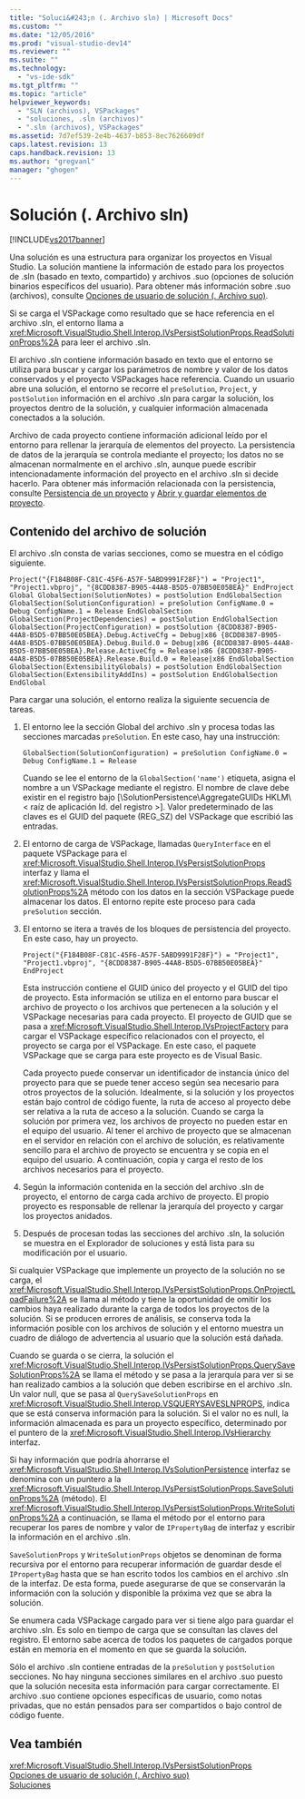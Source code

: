 ```yaml
---
title: "Soluci&#243;n (. Archivo sln) | Microsoft Docs"
ms.custom: ""
ms.date: "12/05/2016"
ms.prod: "visual-studio-dev14"
ms.reviewer: ""
ms.suite: ""
ms.technology: 
  - "vs-ide-sdk"
ms.tgt_pltfrm: ""
ms.topic: "article"
helpviewer_keywords: 
  - "SLN (archivos), VSPackages"
  - "soluciones, .sln (archivos)"
  - ".sln (archivos), VSPackages"
ms.assetid: 7d7ef539-2e4b-4637-b853-8ec7626609df
caps.latest.revision: 13
caps.handback.revision: 13
ms.author: "gregvanl"
manager: "ghogen"
---
```

# Soluci&#243;n (. Archivo sln)
[!INCLUDE[vs2017banner](../../code-quality/includes/vs2017banner.md)]

Una solución es una estructura para organizar los proyectos en Visual Studio. La solución mantiene la información de estado para los proyectos de .sln \(basado en texto, compartido\) y archivos .suo \(opciones de solución binarios específicos del usuario\). Para obtener más información sobre .suo \(archivos\), consulte [Opciones de usuario de solución \(. Archivo suo\)](../../extensibility/internals/solution-user-options-dot-suo-file.md).  
  
 Si se carga el VSPackage como resultado que se hace referencia en el archivo .sln, el entorno llama a <xref:Microsoft.VisualStudio.Shell.Interop.IVsPersistSolutionProps.ReadSolutionProps%2A> para leer el archivo .sln.  
  
 El archivo .sln contiene información basado en texto que el entorno se utiliza para buscar y cargar los parámetros de nombre y valor de los datos conservados y el proyecto VSPackages hace referencia. Cuando un usuario abre una solución, el entorno se recorre el `preSolution`, `Project`, y `postSolution` información en el archivo .sln para cargar la solución, los proyectos dentro de la solución, y cualquier información almacenada conectados a la solución.  
  
 Archivo de cada proyecto contiene información adicional leído por el entorno para rellenar la jerarquía de elementos del proyecto. La persistencia de datos de la jerarquía se controla mediante el proyecto; los datos no se almacenan normalmente en el archivo .sln, aunque puede escribir intencionadamente información del proyecto en el archivo .sln si decide hacerlo. Para obtener más información relacionada con la persistencia, consulte [Persistencia de un proyecto](../../extensibility/internals/project-persistence.md) y [Abrir y guardar elementos de proyecto](../../extensibility/internals/opening-and-saving-project-items.md).  
  
## Contenido del archivo de solución  
 El archivo .sln consta de varias secciones, como se muestra en el código siguiente.  
  
```  
Project("{F184B08F-C81C-45F6-A57F-5ABD9991F28F}") = "Project1", "Project1.vbproj", "{8CDD8387-B905-44A8-B5D5-07BB50E05BEA}" EndProject Global GlobalSection(SolutionNotes) = postSolution EndGlobalSection GlobalSection(SolutionConfiguration) = preSolution ConfigName.0 = Debug ConfigName.1 = Release EndGlobalSection GlobalSection(ProjectDependencies) = postSolution EndGlobalSection GlobalSection(ProjectConfiguration) = postSolution {8CDD8387-B905-44A8-B5D5-07BB50E05BEA}.Debug.ActiveCfg = Debug|x86 {8CDD8387-B905-44A8-B5D5-07BB50E05BEA}.Debug.Build.0 = Debug|x86 {8CDD8387-B905-44A8-B5D5-07BB50E05BEA}.Release.ActiveCfg = Release|x86 {8CDD8387-B905-44A8-B5D5-07BB50E05BEA}.Release.Build.0 = Release|x86 EndGlobalSection GlobalSection(ExtensibilityGlobals) = postSolution EndGlobalSection GlobalSection(ExtensibilityAddIns) = postSolution EndGlobalSection EndGlobal  
```  
  
 Para cargar una solución, el entorno realiza la siguiente secuencia de tareas.  
  
1.  El entorno lee la sección Global del archivo .sln y procesa todas las secciones marcadas `preSolution`. En este caso, hay una instrucción:  
  
    ```  
    GlobalSection(SolutionConfiguration) = preSolution ConfigName.0 = Debug ConfigName.1 = Release  
    ```  
  
     Cuando se lee el entorno de la `GlobalSection('name')` etiqueta, asigna el nombre a un VSPackage mediante el registro. El nombre de clave debe existir en el registro bajo \[\\SolutionPersistence\\AggregateGUIDs HKLM\\ \< raíz de aplicación Id. del registro \>\]. Valor predeterminado de las claves es el GUID del paquete \(REG\_SZ\) del VSPackage que escribió las entradas.  
  
2.  El entorno de carga de VSPackage, llamadas `QueryInterface` en el paquete VSPackage para el <xref:Microsoft.VisualStudio.Shell.Interop.IVsPersistSolutionProps> interfaz y llama el <xref:Microsoft.VisualStudio.Shell.Interop.IVsPersistSolutionProps.ReadSolutionProps%2A> método con los datos en la sección VSPackage puede almacenar los datos. El entorno repite este proceso para cada `preSolution` sección.  
  
3.  El entorno se itera a través de los bloques de persistencia del proyecto. En este caso, hay un proyecto.  
  
    ```  
    Project("{F184B08F-C81C-45F6-A57F-5ABD9991F28F}") = "Project1", "Project1.vbproj", "{8CDD8387-B905-44A8-B5D5-07BB50E05BEA}" EndProject  
    ```  
  
     Esta instrucción contiene el GUID único del proyecto y el GUID del tipo de proyecto. Esta información se utiliza en el entorno para buscar el archivo de proyecto o los archivos que pertenecen a la solución y el VSPackage necesarias para cada proyecto. El proyecto de GUID que se pasa a <xref:Microsoft.VisualStudio.Shell.Interop.IVsProjectFactory> para cargar el VSPackage específico relacionados con el proyecto, el proyecto se carga por el VSPackage. En este caso, el paquete VSPackage que se carga para este proyecto es de Visual Basic.  
  
     Cada proyecto puede conservar un identificador de instancia único del proyecto para que se puede tener acceso según sea necesario para otros proyectos de la solución. Idealmente, si la solución y los proyectos están bajo control de código fuente, la ruta de acceso al proyecto debe ser relativa a la ruta de acceso a la solución. Cuando se carga la solución por primera vez, los archivos de proyecto no pueden estar en el equipo del usuario. Al tener el archivo de proyecto que se almacenan en el servidor en relación con el archivo de solución, es relativamente sencillo para el archivo de proyecto se encuentra y se copia en el equipo del usuario. A continuación, copia y carga el resto de los archivos necesarios para el proyecto.  
  
4.  Según la información contenida en la sección del archivo .sln de proyecto, el entorno de carga cada archivo de proyecto. El propio proyecto es responsable de rellenar la jerarquía del proyecto y cargar los proyectos anidados.  
  
5.  Después de procesan todas las secciones del archivo .sln, la solución se muestra en el Explorador de soluciones y está lista para su modificación por el usuario.  
  
 Si cualquier VSPackage que implemente un proyecto de la solución no se carga, el <xref:Microsoft.VisualStudio.Shell.Interop.IVsPersistSolutionProps.OnProjectLoadFailure%2A> se llama al método y tiene la oportunidad de omitir los cambios haya realizado durante la carga de todos los proyectos de la solución. Si se producen errores de análisis, se conserva toda la información posible con los archivos de solución y el entorno muestra un cuadro de diálogo de advertencia al usuario que la solución está dañada.  
  
 Cuando se guarda o se cierra, la solución el <xref:Microsoft.VisualStudio.Shell.Interop.IVsPersistSolutionProps.QuerySaveSolutionProps%2A> se llama el método y se pasa a la jerarquía para ver si se han realizado cambios a la solución que deben escribirse en el archivo .sln. Un valor null, que se pasa al `QuerySaveSolutionProps` en <xref:Microsoft.VisualStudio.Shell.Interop.VSQUERYSAVESLNPROPS>, indica que se está conserva información para la solución. Si el valor no es null, la información almacenada es para un proyecto específico, determinado por el puntero de la <xref:Microsoft.VisualStudio.Shell.Interop.IVsHierarchy> interfaz.  
  
 Si hay información que podría ahorrarse el <xref:Microsoft.VisualStudio.Shell.Interop.IVsSolutionPersistence> interfaz se denomina con un puntero a la <xref:Microsoft.VisualStudio.Shell.Interop.IVsPersistSolutionProps.SaveSolutionProps%2A> \(método\). El <xref:Microsoft.VisualStudio.Shell.Interop.IVsPersistSolutionProps.WriteSolutionProps%2A> a continuación, se llama el método por el entorno para recuperar los pares de nombre y valor de `IPropertyBag` de interfaz y escribir la información en el archivo .sln.  
  
 `SaveSolutionProps` y `WriteSolutionProps` objetos se denominan de forma recursiva por el entorno para recuperar información de guardar desde el `IPropertyBag` hasta que se han escrito todos los cambios en el archivo .sln de la interfaz. De esta forma, puede asegurarse de que se conservarán la información con la solución y disponible la próxima vez que se abra la solución.  
  
 Se enumera cada VSPackage cargado para ver si tiene algo para guardar el archivo .sln. Es solo en tiempo de carga que se consultan las claves del registro. El entorno sabe acerca de todos los paquetes de cargados porque están en memoria en el momento en que se guarda la solución.  
  
 Sólo el archivo .sln contiene entradas de la `preSolution` y `postSolution` secciones. No hay ninguna secciones similares en el archivo .suo puesto que la solución necesita esta información para cargar correctamente. El archivo .suo contiene opciones específicas de usuario, como notas privadas, que no están pensados para ser compartidos o bajo control de código fuente.  
  
## Vea también  
 <xref:Microsoft.VisualStudio.Shell.Interop.IVsPersistSolutionProps>   
 [Opciones de usuario de solución \(. Archivo suo\)](../../extensibility/internals/solution-user-options-dot-suo-file.md)   
 [Soluciones](../../extensibility/internals/solutions.md)